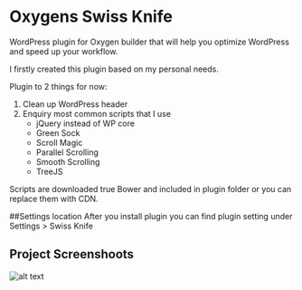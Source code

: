# Oxygens Swiss Knife
WordPress plugin for Oxygen builder that will help you optimize WordPress and speed up your workflow.

I firstly created this plugin based on my personal needs. 

Plugin to 2 things for now:
1. Clean up WordPress header
2. Enquiry most common scripts that I use
	- jQuery instead of WP core
	- Green Sock
	- Scroll Magic
	- Parallel Scrolling
	- Smooth Scrolling
	- TreeJS

Scripts are downloaded true Bower and included in plugin folder or you can replace them with CDN.	

##Settings location
After you install plugin you can find plugin setting under Settings > Swiss Knife

## Project Screenshoots
![alt text](https://github.com/krstivoja/Oxygens-Swiss-Knife/blob/master/Assets/preview.png "Plugin Preview")
